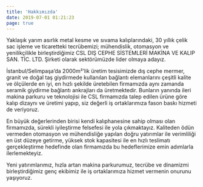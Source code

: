 ```yaml
---
title: 'Hakkımızda'
date: 2019-07-01 01:21:23
page: true
---
```


Yaklaşık yarım asırlık metal kesme ve sıvama kalıplarındaki, 30 yıllık çelik sac işleme ve ticaretteki tecrübemizi; mühendislik, otomasyon ve yenilikçilikle birleştirdiğimiz CSL DIŞ CEPHE SİSTEMLERİ MAKİNA VE KALIP SAN. TİC. LTD. Şirketi olarak sektörümüzde lider olmaya adayız.

İstanbul/Selimpaşa’da 2000m²’lik üretim tesisimizde dış cephe mermer, granit ve doğal taş giydirmede kullanılan bağlantı elemanlarını çeşitli kalite ve ölçülerde en iyi, en hızlı şekilde üretebilen firmamızda aynı zamanda seramik giydirme bağlantı ankrajları da üretmektedir. Bunların yanında ileri makina parkuru ve teknolojisi ile CSL firmamızda talep edilen ürüne göre kalıp dizaynı ve üretimi yapıp, siz değerli iş ortaklarımıza fason baskı hizmeti de veriyoruz.

En büyük değerlerinden birisi kendi kalıphanesine sahip olması olan firmamızda, sürekli iyileştirme felsefesi ile yola çıkmaktayız. Kaliteden ödün vermeden otomasyon ve mühendisliğe yapılan doğru yatırımlar ile verimliliği en üst düzeye getirme, yüksek stok kapasitesi ile en hızlı teslimatı gerçekleştirme hedefinde olan firmamızda bu hedeflerimize emin adımlarla ilerlemekteyiz.

Yeni yatırımlarımız, hızla artan makina parkurumuz, tecrübe ve dinamizmi birleştirdiğimiz genç ekibimiz ile iş ortaklarımıza hizmet vermenin onurunu yaşıyoruz.
